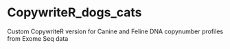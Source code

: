 # CopywriteR_dogs_cats
Custom CopywriteR version for Canine and Feline DNA copynumber profiles from Exome Seq data
